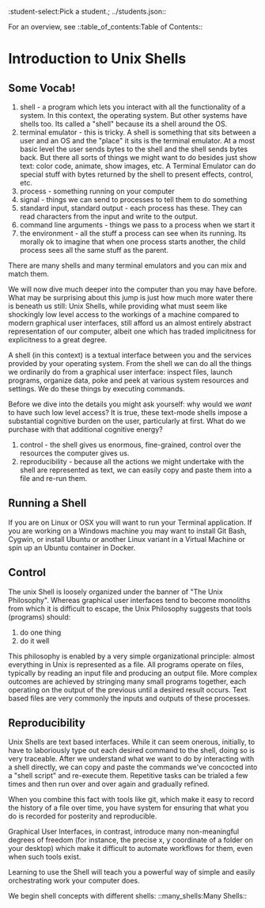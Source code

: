 :student-select:Pick a student.; ../students.json::

For an overview, see ::table_of_contents:Table of Contents::

# Introduction to Unix Shells

## Some Vocab!

1. shell - a program which lets you interact with all the functionality of
a system. In this context, the operating system. But other systems have
shells too. Its called a "shell" because its a shell around the OS.
2. terminal emulator - this is tricky. A shell is something that sits between
a user and an OS and the "place" it sits is the terminal emulator. At a most
basic level the user sends bytes to the shell and the shell sends bytes back.
But there all sorts of things we might want to do besides just show text: color code,
animate, show images, etc. A Terminal Emulator can do special stuff with bytes
returned by the shell to present effects, control, etc.
3. process - something running on your computer
4. signal - things we can send to processes to tell them to do something
5. standard input, standard output - each process has these. They can read
characters from the input and write to the output.
6. command line arguments - things we pass to a process when we start it
7. the environment - all the stuff a process can see when its running. Its morally
ok to imagine that when one process starts another, the child process sees all
the same stuff as the parent.

There are many shells and many terminal emulators and you can mix and match them.

We will now dive much deeper into the computer than you may have before.
What may be surprising about this jump is just how much more water there
is beneath us still: Unix Shells, while providing what must seem like
shockingly low level access to the workings of a machine compared to
modern graphical user interfaces, still afford us an almost entirely
abstract representation of our computer, albeit one which has traded
implicitness for explicitness to a great degree.

A shell (in this context) is a textual interface between you and the
services provided by your operating system. From the shell we can do all
the things we ordinarily do from a graphical user interface: inspect
files, launch programs, organize data, poke and peek at various system
resources and settings. We do these things by executing commands.

Before we dive into the details you might ask yourself: why would we
*want* to have such low level access? It is true, these text-mode shells
impose a substantial cognitive burden on the user, particularly at
first. What do we purchase with that additional cognitive energy?

1.  control - the shell gives us enormous, fine-grained, control over
    the resources the computer gives us.
2.  reproducibility - because all the actions we might undertake with
    the shell are represented as text, we can easily copy and paste them
    into a file and re-run them.

## Running a Shell

If you are on Linux or OSX you will want to run your Terminal
application. If you are working on a Windows machine you may want to
install Git Bash, Cygwin, or install Ubuntu or another Linux variant in
a Virtual Machine or spin up an Ubuntu container in Docker.

## Control

The unix Shell is loosely organized under the banner of "The Unix
Philosophy". Whereas graphical user interfaces tend to become monoliths
from which it is difficult to escape, the Unix Philosophy suggests that
tools (programs) should:

1.  do one thing
2.  do it well

This philosophy is enabled by a very simple organizational principle:
almost everything in Unix is represented as a file. All programs operate
on files, typically by reading an input file and producing an output
file. More complex outcomes are achieved by stringing many small
programs together, each operating on the output of the previous until a
desired result occurs. Text based files are very commonly the inputs and
outputs of these processes.

## Reproducibility

Unix Shells are text based interfaces. While it can seem onerous,
initially, to have to laboriously type out each desired command to the
shell, doing so is very traceable. After we understand what we want to
do by interacting with a shell directly, we can copy and paste the
commands we've concocted into a "shell script" and re-execute them.
Repetitive tasks can be trialed a few times and then run over and over
again and gradually refined.

When you combine this fact with tools like git, which make it easy to
record the history of a file over time, you have system for ensuring
that what you do is recorded for posterity and reproducible.

Graphical User Interfaces, in contrast, introduce many non-meaningful
degrees of freedom (for instance, the precise x, y coordinate of a
folder on your desktop) which make it difficult to automate workflows
for them, even when such tools exist.

Learning to use the Shell will teach you a powerful way of simple and
easily orchestrating work your computer does.

We begin shell concepts with different shells: ::many_shells:Many Shells::
